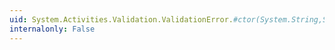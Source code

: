 ```yaml
---
uid: System.Activities.Validation.ValidationError.#ctor(System.String,System.Boolean,System.String,System.Object)
internalonly: False
---
```

